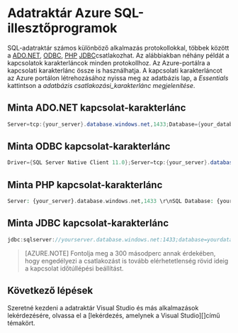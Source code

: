 <properties
   pageTitle="Adatraktár SQL-illesztőprogramok |} Microsoft Azure"
   description="Kapcsolati karakterlánc és adatraktár SQL-illesztőprogramok"
   services="sql-data-warehouse"
   documentationCenter="NA"
   authors="sonyam"
   manager="barbkess"
   editor=""/>

<tags
   ms.service="sql-data-warehouse"
   ms.devlang="NA"
   ms.topic="article"
   ms.tgt_pltfrm="NA"
   ms.workload="data-services"
   ms.date="09/24/2016"
   ms.author="sonyama;barbkess"/>


# <a name="drivers-for-azure-sql-data-warehouse"></a>Adatraktár Azure SQL-illesztőprogramok

SQL-adatraktár számos különböző alkalmazás protokollokkal, többek között a [ADO.NET][], [ODBC][], [PHP][] [JDBC][]csatlakozhat. Az alábbiakban néhány példát a kapcsolatok karakterláncok minden protokollhoz.  Az Azure-portálra a kapcsolati karakterlánc össze is használhatja.  A kapcsolati karakterláncot az Azure portálon létrehozásához nyissa meg az adatbázis lap, a *Essentials* kattintson a *adatbázis csatlakozási_karakterlánc megjelenítése*.

## <a name="sample-adonet-connection-string"></a>Minta ADO.NET kapcsolat-karakterlánc

```C#
Server=tcp:{your_server}.database.windows.net,1433;Database={your_database};User ID={your_user_name};Password={your_password_here};Encrypt=True;TrustServerCertificate=False;Connection Timeout=30;
```

## <a name="sample-odbc-connection-string"></a>Minta ODBC kapcsolat-karakterlánc

```C#
Driver={SQL Server Native Client 11.0};Server=tcp:{your_server}.database.windows.net,1433;Database={your_database};Uid={your_user_name};Pwd={your_password_here};Encrypt=yes;TrustServerCertificate=no;Connection Timeout=30;
```

## <a name="sample-php-connection-string"></a>Minta PHP kapcsolat-karakterlánc

```PHP
Server: {your_server}.database.windows.net,1433 \r\nSQL Database: {your_database}\r\nUser Name: {your_user_name}\r\n\r\nPHP Data Objects(PDO) Sample Code:\r\n\r\ntry {\r\n   $conn = new PDO ( \"sqlsrv:server = tcp:{your_server}.database.windows.net,1433; Database = {your_database}\", \"{your_user_name}\", \"{your_password_here}\");\r\n    $conn->setAttribute( PDO::ATTR_ERRMODE, PDO::ERRMODE_EXCEPTION );\r\n}\r\ncatch ( PDOException $e ) {\r\n   print( \"Error connecting to SQL Server.\" );\r\n   die(print_r($e));\r\n}\r\n\rSQL Server Extension Sample Code:\r\n\r\n$connectionInfo = array(\"UID\" => \"{your_user_name}\", \"pwd\" => \"{your_password_here}\", \"Database\" => \"{your_database}\", \"LoginTimeout\" => 30, \"Encrypt\" => 1, \"TrustServerCertificate\" => 0);\r\n$serverName = \"tcp:{your_server}.database.windows.net,1433\";\r\n$conn = sqlsrv_connect($serverName, $connectionInfo);
```

## <a name="sample-jdbc-connection-string"></a>Minta JDBC kapcsolat-karakterlánc

```Java
jdbc:sqlserver://yourserver.database.windows.net:1433;database=yourdatabase;user={your_user_name};password={your_password_here};encrypt=true;trustServerCertificate=false;hostNameInCertificate=*.database.windows.net;loginTimeout=30;
```

> [AZURE.NOTE] Fontolja meg a 300 másodperc annak érdekében, hogy engedélyezi a csatlakozást is tovább elérhetetlenség rövid ideig a kapcsolat időtúllépési beállítást.

## <a name="next-steps"></a>Következő lépések

Szeretné kezdeni a adatraktár Visual Studio és más alkalmazások lekérdezésére, olvassa el a [lekérdezés, amelynek a Visual Studio][]című témakört.

<!--Image references-->

<!--Azure.com references-->
 [A Visual Studio lekérdezés]: ./sql-data-warehouse-query-visual-studio.md
 
<!--MSDN references-->
[ADO.NET]: https://msdn.microsoft.com/library/e80y5yhx(v=vs.110).aspx
[ODBC]: https://msdn.microsoft.com/library/jj730314.aspx
[PHP]: https://msdn.microsoft.com/library/cc296172.aspx?f=255&MSPPError=-2147217396
[JDBC]: https://msdn.microsoft.com/library/mt484311(v=sql.110).aspx

<!--Other references-->
